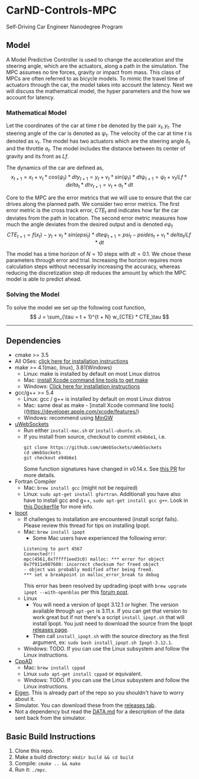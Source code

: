 # CarND-Controls-MPC
Self-Driving Car Engineer Nanodegree Program

## Model
A Model Predictive Controller is used to change the acceleration and the steering angle, which are the actuators, along a path in
the simulation. The MPC assumes no tire forces, gravity or impact from mass. This class of MPCs are often referred to as bicycle
models. To mimic the travel time of actuators through the car, the model takes into account the latency. Next we will discuss the
mathematical model, the hyper parameters and the how we account for latency.

### Mathematical Model
Let the coordinates of the car at time $t$ be denoted by the pair $x_t, y_t$. The steering angle of the car is denoted as
$\psi_t$. The velocity of the car at time $t$ is denoted as $v_t$. The model has two actuators which are the steering angle
$\delta_t$ and the throttle $a_t$. The model includes the distance between its center of gravity and its front as $Lf$.

The dynamics of the car are defined as,
$$
     x_{t+1} = x_t + v_t * cos(\psi_t) * dt
     y_{t+1} = y_t + v_t * sin(\psi_t) * dt
     \psi_{t+1} = \psi_t + v_t / Lf * delta_t * dt
     v_{t+1} = v_t + a_t * dt
$$

Core to the MPC are the error metrics that we will use to ensure that the car drives along the planned path. We consider two error
metrics. The first error metric is the cross track error, $CTE_t$ and indicates how far the car deviates from the path in
location. The second error metric measures how much the angle deviates from the desired output and is denoted $e\psi_t$
$$
     CTE_{t+1} = f(x_t) - y_t + v_t * sin(epsi_t) * dt
     e\psi_{t+1} = psi_t - psides_t + v_t * delta_t / Lf * dt
$$

The model has a time horizon of $N = 10$ steps with $dt=0.1$. We chose these parameters through error and trial. Increasing the
horizon requires more calculation steps without necessarily increasing the accuracy, whereas reducing the discretization step $dt$
reduces the amount by which the MPC model is able to predict ahead.

### Solving the Model
To solve the model we set up the following cost function,
$$
J = \sum_{\tau = t + 1}^{t + N} w_{CTE} * CTE_\tau
$$

---

## Dependencies

* cmake >= 3.5
 * All OSes: [click here for installation instructions](https://cmake.org/install/)
* make >= 4.1(mac, linux), 3.81(Windows)
  * Linux: make is installed by default on most Linux distros
  * Mac: [install Xcode command line tools to get make](https://developer.apple.com/xcode/features/)
  * Windows: [Click here for installation instructions](http://gnuwin32.sourceforge.net/packages/make.htm)
* gcc/g++ >= 5.4
  * Linux: gcc / g++ is installed by default on most Linux distros
  * Mac: same deal as make - [install Xcode command line tools]((https://developer.apple.com/xcode/features/)
  * Windows: recommend using [MinGW](http://www.mingw.org/)
* [uWebSockets](https://github.com/uWebSockets/uWebSockets)
  * Run either `install-mac.sh` or `install-ubuntu.sh`.
  * If you install from source, checkout to commit `e94b6e1`, i.e.
    ```
    git clone https://github.com/uWebSockets/uWebSockets 
    cd uWebSockets
    git checkout e94b6e1
    ```
    Some function signatures have changed in v0.14.x. See [this PR](https://github.com/udacity/CarND-MPC-Project/pull/3) for more details.
* Fortran Compiler
  * Mac: `brew install gcc` (might not be required)
  * Linux: `sudo apt-get install gfortran`. Additionall you have also have to install gcc and g++, `sudo apt-get install gcc g++`. Look in [this Dockerfile](https://github.com/udacity/CarND-MPC-Quizzes/blob/master/Dockerfile) for more info.
* [Ipopt](https://projects.coin-or.org/Ipopt)
  * If challenges to installation are encountered (install script fails).  Please review this thread for tips on installing Ipopt.
  * Mac: `brew install ipopt`
       +  Some Mac users have experienced the following error:
       ```
       Listening to port 4567
       Connected!!!
       mpc(4561,0x7ffff1eed3c0) malloc: *** error for object 0x7f911e007600: incorrect checksum for freed object
       - object was probably modified after being freed.
       *** set a breakpoint in malloc_error_break to debug
       ```
       This error has been resolved by updrading ipopt with
       ```brew upgrade ipopt --with-openblas```
       per this [forum post](https://discussions.udacity.com/t/incorrect-checksum-for-freed-object/313433/19).
  * Linux
    * You will need a version of Ipopt 3.12.1 or higher. The version available through `apt-get` is 3.11.x. If you can get that version to work great but if not there's a script `install_ipopt.sh` that will install Ipopt. You just need to download the source from the Ipopt [releases page](https://www.coin-or.org/download/source/Ipopt/).
    * Then call `install_ipopt.sh` with the source directory as the first argument, ex: `sudo bash install_ipopt.sh Ipopt-3.12.1`. 
  * Windows: TODO. If you can use the Linux subsystem and follow the Linux instructions.
* [CppAD](https://www.coin-or.org/CppAD/)
  * Mac: `brew install cppad`
  * Linux `sudo apt-get install cppad` or equivalent.
  * Windows: TODO. If you can use the Linux subsystem and follow the Linux instructions.
* [Eigen](http://eigen.tuxfamily.org/index.php?title=Main_Page). This is already part of the repo so you shouldn't have to worry about it.
* Simulator. You can download these from the [releases tab](https://github.com/udacity/self-driving-car-sim/releases).
* Not a dependency but read the [DATA.md](./DATA.md) for a description of the data sent back from the simulator.


## Basic Build Instructions


1. Clone this repo.
2. Make a build directory: `mkdir build && cd build`
3. Compile: `cmake .. && make`
4. Run it: `./mpc`.
